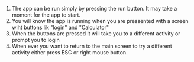 1. The app can be run simply by pressing the run button. It may take a moment for the app to start.
2. You will know the app is running when you are pressented with a screen wiht buttons lik "login" and "Calculator"
3. When the buttons are pressed it will take you to a different activity or prompt you to login
4. When ever you want to return to the main screen to try a different activity either press ESC or right mouse button. 
